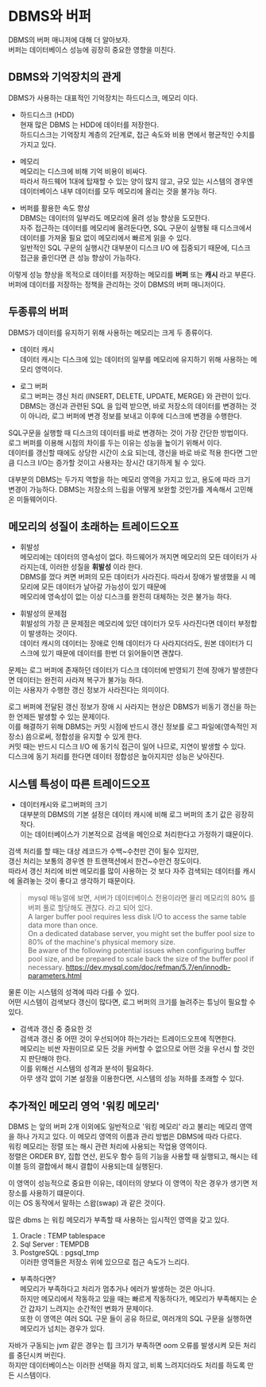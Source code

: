 # DBMS와 버퍼

DBMS의 버퍼 매니저에 대해 더 알아보자.  
버퍼는 데이터베이스 성능에 굉장히 중요한 영향을 미친다.  

## DBMS와 기억장치의 관게

DBMS가 사용하는 대표적인 기억장치는 하드디스크, 메모리 이다.

- 하드디스크 (HDD)  
현재 많은 DBMS 는 HDD에 데이터를 저장한다.  
하드디스크는 기억장치 계층의 2단계로, 접근 속도와 비용 면에서 평균적인 수치를 가지고 있다.  

- 메모리  
메모리는 디스크에 비해 기억 비용이 비싸다.  
따라서 하드웨어 1대에 탑재할 수 있는 양이 많지 않고, 규모 있는 시스템의 경우엔 데이터베이스 내부 데이터를 모두 메모리에 올리는 것을 불가능 하다.

- 버퍼를 활용한 속도 향상  
DBMS는 데이터의 일부라도 메모리에 올려 성능 향상을 도모한다.  
자주 접근하는 데이터를 메모리에 올려둔다면, SQL 구문이 실행될 때 디스크에서 데이터를 가져올 필요 없이 메모리에서 빠르게 읽을 수 있다.  
일반적인 SQL 구문의 실행시간 대부분이 디스크 I/O 에 집중되기 때문에, 디스크 접근을 줄인다면 큰 성능 향상이 가능하다.  

이렇게 성능 향상을 목적으로 데이터를 저장하는 메모리를 **버퍼** 또는 **캐시** 라고 부른다.  
버퍼에 데이터를 저장하는 정책을 관리하는 것이 DBMS의 버퍼 매니저이다.   

## 두종류의 버퍼 

DBMS가 데이터를 유지하기 위해 사용하는 메모리는 크게 두 종류이다.

- 데이터 캐시  
데이터 캐시는 디스크에 있는 데이터의 일부를 메모리에 유지하기 위해 사용하는 메모리 영역이다.  

- 로그 버퍼  
로그 버퍼는 갱신 처리 (INSERT, DELETE, UPDATE, MERGE) 와 관련이 있다.  
DBMS는 갱신과 관련된 SQL 을 입력 받으면, 바로 저장소의 데이터를 변경하는 것이 아니라, 로그 버퍼에 변경 정보를 보내고 이후에 디스크에 변경을 수행한다.
  
SQL구문을 실행할 때 디스크의 데이터를 바로 변경하는 것이 가장 간단한 방법이다.  
로그 버퍼를 이용해 시점의 차이를 두는 이유는 성능을 높이기 위해서 이다.  
데이터를 갱신할 때에도 상당한 시간이 소요 되는데, 갱신을 바로 바로 적용 한다면 그만큼 디스크 I/O는 증가할 것이고 사용자는 장시간 대기하게 될 수 있다.  

대부분의 DBMS는 두가지 역할을 하는 메모리 영역을 가지고 있고, 용도에 따라 크기 변경이 가능하다.
DBMS는 저장소의 느림을 어떻게 보완할 것인가를 계속해서 고민해온 미들웨어이다.

## 메모리의 성질이 초래하는 트레이드오프

- 휘발성  
메모리에는 데이터의 영속성이 없다. 하드웨어가 꺼지면 메모리의 모든 데이터가 사라지는데, 이러한 성질을 **휘발성** 이라 한다.  
DBMS를 껐다 켜면 버퍼의 모든 데이터가 사라진다. 따라서 장애가 발생했을 시 메모리에 모든 데이터가 날아갈 가능성이 있기 때문에  
메모리에 영속성이 없는 이상 디스크를 완전히 대체하는 것은 불가능 하다.  

- 휘발성의 문제점  
휘발성의 가장 큰 문제점은 메모리에 있던 데이터가 모두 사라진다면 데이터 부정합이 발생하는 것이다.  
데이터 캐시의 데이터는 장애로 인해 데이터가 다 사라지더라도, 원본 데이터가 디스크에 있기 때문에 데이터를 한번 더 읽어들이면 괜찮다.  

문제는 로그 버퍼에 존재하던 데이터가 디스크 데이터에 반영되기 전에 장애가 발생한다면 데이터는 완전히 사라져 복구가 불가능 하다.  
이는 사용자가 수행한 갱신 정보가 사라진다는 의미이다.  

로그 버퍼에 전달된 갱신 정보가 장애 시 사라지는 현상은 DBMS가 비동기 갱신을 하는 한 언제든 발생할 수 있는 문제이다.  
이를 해결하기 위해 DBMS는 커밋 시점에 반드시 갱신 정보를 로그 파일에(영속적인 저장소) 씀으로써, 정합성을 유지할 수 있게 한다.  
커밋 때는 반드시 디스크 I/O 에 동기식 접근이 일어 나므로, 지연이 발생할 수 있다.  
디스크에 동기 처리를 한다면 데이터 정합성은 높아지지만 성능은 낮아진다.

## 시스템 특성이 따른 트레이드오프

- 데이터캐시와 로그버퍼의 크기  
대부분의 DBMS의 기본 설정은 데이터 캐시에 비해 로그 버퍼의 초기 값은 굉장히 작다.  
이는 데이터베이스가 기본적으로 검색을 메인으로 처리한다고 가정하기 떄문이다.  

검색 처리를 할 때는 대상 레코드가 수백~수천만 건이 될수 있지만,  
갱신 처리는 보통의 경우엔 한 트랜잭션에서 한건~수만건 정도이다.  
따라서 갱신 처리에 비싼 메모리를 많이 사용하는 것 보다 자주 검색되는 데이터를 캐시에 올려놓는 것이 좋다고 생각하기 때문이다.  

> mysql 매뉴얼에 보면, 서버가 데이터베이스 전용이라면 물리 메모리의 80% 를 버퍼 풀로 할당해도 괜찮다. 라고 되어 있다.  
> A larger buffer pool requires less disk I/O to access the same table data more than once.  
> On a dedicated database server, you might set the buffer pool size to 80% of the machine's physical memory size.  
> Be aware of the following potential issues when configuring buffer pool size, and be prepared to scale back the size of the buffer pool if necessary.
> https://dev.mysql.com/doc/refman/5.7/en/innodb-parameters.html

물론 이는 시스템의 성격에 따라 다를 수 있다.  
어떤 시스템이 검색보다 갱신이 많다면, 로그 버퍼의 크기를 늘려주는 튜닝이 필요할 수 있다.  

- 검색과 갱신 중 중요한 것  
검색과 갱신 중 어떤 것이 우선되어야 하는가라는 트레이드오프에 직면한다.  
메모리는 비싼 자원이므로 모든 것을 커버할 수 없으므로 어떤 것을 우선시 할 것인지 판단해야 한다.  
이를 위해선 시스템의 성격과 분석이 필요하다.  
아무 생각 없이 기본 설정을 이용한다면, 시스템의 성능 저하를 초래할 수 있다.  


## 추가적인 메모리 영억 '워킹 메모리'
DBMS 는 앞의 버퍼 2개 이외에도 일반적으로 '워킹 메모리' 라고 불리는 메모리 영역을 하나 가지고 있다.
이 메모리 영역의 이름과 관리 방법은 DBMS에 따라 다르다.  
워킹 메모리는 정렬 또는 해시 관련 처리에 사용되는 작업용 영역이다.    
정렬은 ORDER BY, 집합 연산, 윈도우 함수 등의 기능을 사용할 때 실행되고, 해시는 테이블 등의 결합에서 해시 결합이 사용되는데 실행된다.  
  
이 영역이 성능적으로 중요한 이유는, 데이터의 양보다 이 영역이 작은 경우가 생기면 저장소를 사용하기 떄문이다.  
이는 OS 동작에서 말하는 스왑(swap) 과 같은 것이다.  

많은 dbms 는 워킹 메모리가 부족할 때 사용하는 임시적인 영역을 갖고 있다.  
1) Oracle : TEMP tablespace
2) Sql Server : TEMPDB
3) PostgreSQL : pgsql_tmp  
이러한 영역들은 저장소 위에 있으므로 접근 속도가 느리다.  

- 부족하다면?  
메모리가 부족하다고 처리가 멈추거나 에러가 발생하는 것은 아니다.  
하지만 메모리에서 작동하고 있을 때는 빠르게 작동하다가, 메모리가 부족해지는 순간 갑자기 느려지는 순간적인 변화가 문제이다.  
또한 이 영역은 여러 SQL 구문 들이 공유 하므로, 여러개의 SQL 구문을 실행하면 메모리가 넘치는 경우가 있다.  

자바가 구동되는 jvm 같은 경우는 힙 크기가 부족하면 oom 오류를 발생시켜 모든 처리를 중단시켜 버린다.  
하지만 데이터베이스는 이러한 선택을 하지 않고, 비록 느려지더라도 처리를 하도록 만든 시스템이다.  

